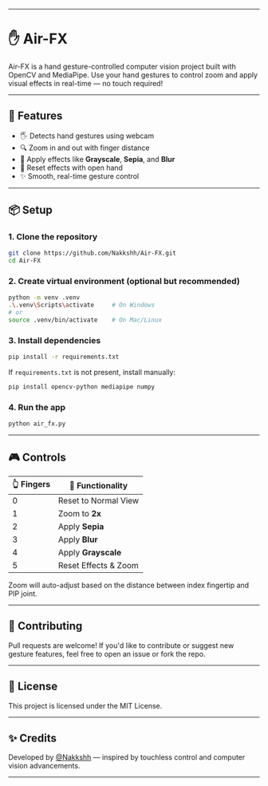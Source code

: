 
---

# ✋ Air-FX

Air-FX is a hand gesture-controlled computer vision project built with OpenCV and MediaPipe. Use your hand gestures to control zoom and apply visual effects in real-time — no touch required!

---

## 🚀 Features

- 🖐️ Detects hand gestures using webcam
- 🔍 Zoom in and out with finger distance
- 🎨 Apply effects like **Grayscale**, **Sepia**, and **Blur**
- 🔄 Reset effects with open hand
- ✨ Smooth, real-time gesture control

---

## 📦 Setup

### 1. Clone the repository

```bash
git clone https://github.com/Nakkshh/Air-FX.git
cd Air-FX
```

### 2. Create virtual environment (optional but recommended)

```bash
python -m venv .venv
.\.venv\Scripts\activate     # On Windows
# or
source .venv/bin/activate    # On Mac/Linux
```

### 3. Install dependencies

```bash
pip install -r requirements.txt
```

If `requirements.txt` is not present, install manually:

```bash
pip install opencv-python mediapipe numpy
```

### 4. Run the app

```bash
python air_fx.py
```

---

## 🎮 Controls

| 👆 Fingers | 🧠 Functionality        |
|-----------|------------------------|
| 0         | Reset to Normal View   |
| 1         | Zoom to **2x**         |
| 2         | Apply **Sepia**        |
| 3         | Apply **Blur**         |
| 4         | Apply **Grayscale**    |
| 5         | Reset Effects & Zoom   |

Zoom will auto-adjust based on the distance between index fingertip and PIP joint.

---

## 🤝 Contributing

Pull requests are welcome! If you'd like to contribute or suggest new gesture features, feel free to open an issue or fork the repo.

---

## 📄 License

This project is licensed under the MIT License.

---

## ✨ Credits

Developed by [@Nakkshh](https://github.com/Nakkshh) — inspired by touchless control and computer vision advancements.

---
